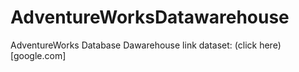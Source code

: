 # AdventureWorksDatawarehouse
AdventureWorks Database Dawarehouse
link dataset: (click here)[google.com] 
